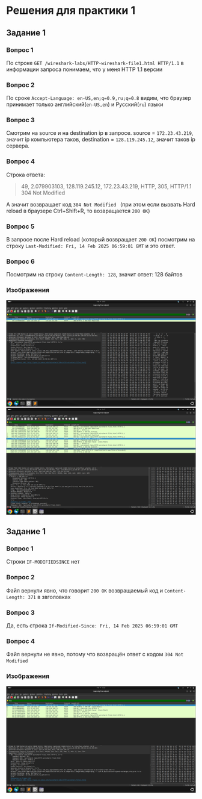 # Решения для практики 1

## Задание 1

### Вопрос 1

По строке `GET /wireshark-labs/HTTP-wireshark-file1.html HTTP/1.1` в информации запроса понимаем, что у меня HTTP 1.1 версии

### Вопрос 2

По сроке `Accept-Language: en-US,en;q=0.9,ru;q=0.8` видим, что браузер принимает только английский(`en-US,en`) и Русский(`ru`) языки

### Вопрос 3

Смотрим на source и на destination ip в запросе. source = `172.23.43.219`, значит ip компьютера таков, destination = `128.119.245.12`, значит таков ip сервера.

### Вопрос 4

Строка ответа:

> 49, 2.079903103, 128.119.245.12, 172.23.43.219, HTTP, 305, HTTP/1.1 304 Not Modified 

А значит возвращает код `304 Not Modified ` (при этом если вызвать Hard reload в браузере Ctrl+Shift+R, то возвращается `200 OK`)

### Вопрос 5

В запросе после Hard reload (который возвращает `200 OK`) посмотрим на строку `Last-Modified: Fri, 14 Feb 2025 06:59:01 GMT` и это ответ.

### Вопрос 6

Посмотрим на строку `Content-Length: 128`, значит ответ: 128 байтов

### Изображения

![304 response](./src/task1.png)
![200 response](./src/task1.2.png)

## Задание 1

### Вопрос 1

Строки `IF-MODIFIEDSINCE` нет

### Вопрос 2

Файл вернули явно, что говорит `200 OK` возвращаемый код и `Content-Length: 371` в звголовках

### Вопрос 3

Да, есть строка `If-Modified-Since: Fri, 14 Feb 2025 06:59:01 GMT`

### Вопрос 4

Файл вернули не явно, потому что возвращён ответ с кодом `304 Not Modified`

### Изображения

![task 2](./src/task2.png)

